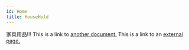 ```yaml
---
id: Home
title: HouseHold
---
```

家具用品!!!
This is a link to [another document.](WOMENS.md) This is a link to an [external page.](http://www.lawevan.com)


